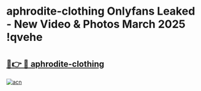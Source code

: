 # aphrodite-clothing Onlyfans Leaked - New Video & Photos March 2025 !qvehe

# <h2><a href="https://mdqqph.iuczelnia.edu.pl?title=aphrodite-clothing&ref=qvehe">🔗👉 🔴 aphrodite-clothing</a></h2>

[![acn](https://github.com/user-attachments/assets/0f9c940e-d8b0-45ae-aac7-cd30a18b3e1c)](https://mdqqph.iuczelnia.edu.pl?title=aphrodite-clothing&ref=qvehe)

